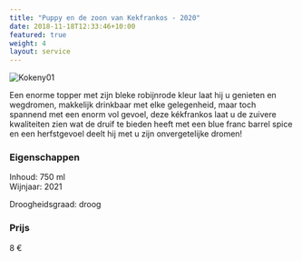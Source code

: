 ```yaml
---
title: "Puppy en de zoon van Kekfrankos - 2020"
date: 2018-11-18T12:33:46+10:00
featured: true
weight: 4
layout: service
---
```

![Kokeny01](/images/kokeny01.jpg)

Een enorme topper met zijn bleke robijnrode kleur laat hij u genieten en wegdromen, makkelijk drinkbaar met elke gelegenheid, maar toch spannend met een enorm vol gevoel, deze kékfrankos laat u de zuivere kwaliteiten zien wat de druif te bieden heeft met een blue franc barrel spice en een herfstgevoel deelt hij met u zijn onvergetelijke dromen!

### Eigenschappen  

Inhoud: 750 ml  
Wijnjaar: 2021  

Droogheidsgraad: droog  


### Prijs

8 €
